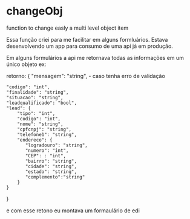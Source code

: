 # changeObj
function to change easly a multi level object item

Essa função criei para me facilitar em alguns formluários. Estava desenvolvendo um app para consumo de uma api já em produção.

Em alguns formulários a api me retornava todas as informações em um único objeto ex:

retorno:
{
    "mensagem": "string",  - caso tenha erro de validação

    "codigo": "int",
    "finalidade": "string",
    "situacao": "string",
    "leadqualificado": "bool",
    "lead": {
        "tipo": "int",
        "codigo": "int",
        "nome": "string",
        "cpfcnpj": "string",
        "telefone1": "string",
        "endereco": {
           "logradouro": "string",
           "numero": "int",
           "CEP": : "int",
           "bairro": "string",
           "cidade": "string",
           "estado": "string",
           "complemento":"string"
        }
    }
}

e com esse retono eu montava um formaulário de edi
